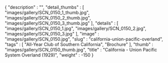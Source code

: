 {
  "description" : "",
  "detail_thumbs" : [
                       "images/gallery/SCN_0150_1_thumb.jpg",
                       "images/gallery/SCN_0150_2_thumb.jpg",
                       "images/gallery/SCN_0150_3_thumb.jpg"
                     ],
  "details" : [
                 "images/gallery/SCN_0150_1.jpg",
                 "images/gallery/SCN_0150_2.jpg",
                 "images/gallery/SCN_0150_3.jpg"
               ],
  "image" : "images/gallery/SCN_0150.jpg",
  "slug" : "california-union-pacific-overland",
  "tags" : [
              "All-Year Club of Southern California",
              "Brochure"
            ],
  "thumb" : "images/gallery/SCN_0150_thumb.jpg",
  "title" : "California - Union Pacific System Overland (1929)",
  "weight" : -150
}
